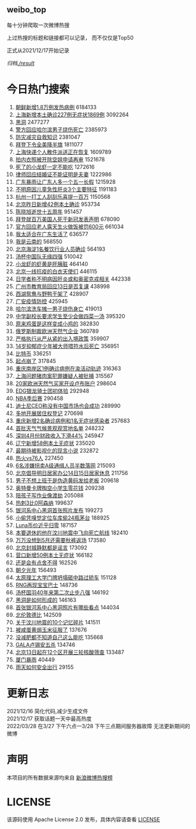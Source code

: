 weibo_top  
---
每十分钟爬取一次微博热搜  

上过热搜的标题和链接都可以记录， 而不仅仅是Top50

正式从2021/12/17开始记录  

*归档[./result](./result/)*

# 今日热门搜索  
1. [朝鲜新增1.8万例发热病例](https://s.weibo.com//weibo?q=%23%E6%9C%9D%E9%B2%9C%E6%96%B0%E5%A2%9E1.8%E4%B8%87%E4%BE%8B%E5%8F%91%E7%83%AD%E7%97%85%E4%BE%8B%23&Refer=top) 6184133
2. [上海新增本土确诊227例无症状1869例](https://s.weibo.com//weibo?q=%23%E4%B8%8A%E6%B5%B7%E6%96%B0%E5%A2%9E%E6%9C%AC%E5%9C%9F%E7%A1%AE%E8%AF%8A227%E4%BE%8B%E6%97%A0%E7%97%87%E7%8A%B61869%E4%BE%8B%23&Refer=top) 3092264
3. [黑洞](https://s.weibo.com//weibo?q=%23%E9%BB%91%E6%B4%9E%23&Refer=top) 2477277
4. [警方回应哈尔滨男子烧伤死亡](https://s.weibo.com//weibo?q=%23%E8%AD%A6%E6%96%B9%E5%9B%9E%E5%BA%94%E5%93%88%E5%B0%94%E6%BB%A8%E7%94%B7%E5%AD%90%E7%83%A7%E4%BC%A4%E6%AD%BB%E4%BA%A1%23&Refer=top) 2385973
5. [防灾减灾自救知识](https://s.weibo.com//weibo?q=%23%E9%98%B2%E7%81%BE%E5%87%8F%E7%81%BE%E8%87%AA%E6%95%91%E7%9F%A5%E8%AF%86%23&Refer=top) 2381047
6. [拜登下令全美降半旗](https://s.weibo.com//weibo?q=%23%E6%8B%9C%E7%99%BB%E4%B8%8B%E4%BB%A4%E5%85%A8%E7%BE%8E%E9%99%8D%E5%8D%8A%E6%97%97%23&Refer=top) 1811077
7. [上海快递个人散件派送正在恢复](https://s.weibo.com//weibo?q=%23%E4%B8%8A%E6%B5%B7%E5%BF%AB%E9%80%92%E4%B8%AA%E4%BA%BA%E6%95%A3%E4%BB%B6%E6%B4%BE%E9%80%81%E6%AD%A3%E5%9C%A8%E6%81%A2%E5%A4%8D%23&Refer=top) 1609789
8. [拍内衣照被开除空姐申请再审](https://s.weibo.com//weibo?q=%23%E6%8B%8D%E5%86%85%E8%A1%A3%E7%85%A7%E8%A2%AB%E5%BC%80%E9%99%A4%E7%A9%BA%E5%A7%90%E7%94%B3%E8%AF%B7%E5%86%8D%E5%AE%A1%23&Refer=top) 1521678
9. [死了的小龙虾一定不能吃](https://s.weibo.com//weibo?q=%23%E6%AD%BB%E4%BA%86%E7%9A%84%E5%B0%8F%E9%BE%99%E8%99%BE%E4%B8%80%E5%AE%9A%E4%B8%8D%E8%83%BD%E5%90%83%23&Refer=top) 1272616
10. [律师回应结婚证不能证明是夫妻](https://s.weibo.com//weibo?q=%23%E5%BE%8B%E5%B8%88%E5%9B%9E%E5%BA%94%E7%BB%93%E5%A9%9A%E8%AF%81%E4%B8%8D%E8%83%BD%E8%AF%81%E6%98%8E%E6%98%AF%E5%A4%AB%E5%A6%BB%23&Refer=top) 1222986
11. [广东暴雨让广东人多一个五一长假](https://s.weibo.com//weibo?q=%23%E5%B9%BF%E4%B8%9C%E6%9A%B4%E9%9B%A8%E8%AE%A9%E5%B9%BF%E4%B8%9C%E4%BA%BA%E5%A4%9A%E4%B8%80%E4%B8%AA%E4%BA%94%E4%B8%80%E9%95%BF%E5%81%87%23&Refer=top) 1215928
12. [不明原因儿童急性肝炎3个主要特征](https://s.weibo.com//weibo?q=%23%E4%B8%8D%E6%98%8E%E5%8E%9F%E5%9B%A0%E5%84%BF%E7%AB%A5%E6%80%A5%E6%80%A7%E8%82%9D%E7%82%8E3%E4%B8%AA%E4%B8%BB%E8%A6%81%E7%89%B9%E5%BE%81%23&Refer=top) 1191183
13. [杭州一打工人刮刮乐喜提一百万](https://s.weibo.com//weibo?q=%23%E6%9D%AD%E5%B7%9E%E4%B8%80%E6%89%93%E5%B7%A5%E4%BA%BA%E5%88%AE%E5%88%AE%E4%B9%90%E5%96%9C%E6%8F%90%E4%B8%80%E7%99%BE%E4%B8%87%23&Refer=top) 1150568
14. [北京昨日新增42例本土确诊](https://s.weibo.com//weibo?q=%23%E5%8C%97%E4%BA%AC%E6%98%A8%E6%97%A5%E6%96%B0%E5%A2%9E42%E4%BE%8B%E6%9C%AC%E5%9C%9F%E7%A1%AE%E8%AF%8A%23&Refer=top) 953734
15. [陈晓旭逝世十五周年](https://s.weibo.com//weibo?q=%23%E9%99%88%E6%99%93%E6%97%AD%E9%80%9D%E4%B8%96%E5%8D%81%E4%BA%94%E5%91%A8%E5%B9%B4%23&Refer=top) 951457
16. [拜登就百万美国人死于新冠发表声明](https://s.weibo.com//weibo?q=%23%E6%8B%9C%E7%99%BB%E5%B0%B1%E7%99%BE%E4%B8%87%E7%BE%8E%E5%9B%BD%E4%BA%BA%E6%AD%BB%E4%BA%8E%E6%96%B0%E5%86%A0%E5%8F%91%E8%A1%A8%E5%A3%B0%E6%98%8E%23&Refer=top) 678090
17. [官方回应老人露天生火做饭被罚600元](https://s.weibo.com//weibo?q=%23%E5%AE%98%E6%96%B9%E5%9B%9E%E5%BA%94%E8%80%81%E4%BA%BA%E9%9C%B2%E5%A4%A9%E7%94%9F%E7%81%AB%E5%81%9A%E9%A5%AD%E8%A2%AB%E7%BD%9A600%E5%85%83%23&Refer=top) 661034
18. [我太适合在广东生活了](https://s.weibo.com//weibo?q=%23%E6%88%91%E5%A4%AA%E9%80%82%E5%90%88%E5%9C%A8%E5%B9%BF%E4%B8%9C%E7%94%9F%E6%B4%BB%E4%BA%86%23&Refer=top) 636577
19. [我是云南的](https://s.weibo.com//weibo?q=%E6%88%91%E6%98%AF%E4%BA%91%E5%8D%97%E7%9A%84&Refer=top) 568550
20. [北京海淀1名餐饮行业人员确诊](https://s.weibo.com//weibo?q=%23%E5%8C%97%E4%BA%AC%E6%B5%B7%E6%B7%801%E5%90%8D%E9%A4%90%E9%A5%AE%E8%A1%8C%E4%B8%9A%E4%BA%BA%E5%91%98%E7%A1%AE%E8%AF%8A%23&Refer=top) 564193
21. [汤杯中国队无缘四强](https://s.weibo.com//weibo?q=%23%E6%B1%A4%E6%9D%AF%E4%B8%AD%E5%9B%BD%E9%98%9F%E6%97%A0%E7%BC%98%E5%9B%9B%E5%BC%BA%23&Refer=top) 510042
22. [小龙虾的虾黄是肝胰脏](https://s.weibo.com//weibo?q=%23%E5%B0%8F%E9%BE%99%E8%99%BE%E7%9A%84%E8%99%BE%E9%BB%84%E6%98%AF%E8%82%9D%E8%83%B0%E8%84%8F%23&Refer=top) 464140
23. [北京一线抗疫的白衣天使们](https://s.weibo.com//weibo?q=%23%E5%8C%97%E4%BA%AC%E4%B8%80%E7%BA%BF%E6%8A%97%E7%96%AB%E7%9A%84%E7%99%BD%E8%A1%A3%E5%A4%A9%E4%BD%BF%E4%BB%AC%23&Refer=top) 446115
24. [日学者称不明病因肝炎或和奥密克戎相关](https://s.weibo.com//weibo?q=%23%E6%97%A5%E5%AD%A6%E8%80%85%E7%A7%B0%E4%B8%8D%E6%98%8E%E7%97%85%E5%9B%A0%E8%82%9D%E7%82%8E%E6%88%96%E5%92%8C%E5%A5%A5%E5%AF%86%E5%85%8B%E6%88%8E%E7%9B%B8%E5%85%B3%23&Refer=top) 442338
25. [广州市教育局回应13日是否复课](https://s.weibo.com//weibo?q=%23%E5%B9%BF%E5%B7%9E%E5%B8%82%E6%95%99%E8%82%B2%E5%B1%80%E5%9B%9E%E5%BA%9413%E6%97%A5%E6%98%AF%E5%90%A6%E5%A4%8D%E8%AF%BE%23&Refer=top) 438998
26. [西湖鸳鸯与野鸭干架了](https://s.weibo.com//weibo?q=%23%E8%A5%BF%E6%B9%96%E9%B8%B3%E9%B8%AF%E4%B8%8E%E9%87%8E%E9%B8%AD%E5%B9%B2%E6%9E%B6%E4%BA%86%23&Refer=top) 428907
27. [广安疫情防控](https://s.weibo.com//weibo?q=%E5%B9%BF%E5%AE%89%E7%96%AB%E6%83%85%E9%98%B2%E6%8E%A7&Refer=top) 425945
28. [哈尔滨洗车摊一男子烧伤身亡](https://s.weibo.com//weibo?q=%23%E5%93%88%E5%B0%94%E6%BB%A8%E6%B4%97%E8%BD%A6%E6%91%8A%E4%B8%80%E7%94%B7%E5%AD%90%E7%83%A7%E4%BC%A4%E8%BA%AB%E4%BA%A1%23&Refer=top) 419013
29. [中学副校长要求学生至少会做四菜一汤](https://s.weibo.com//weibo?q=%23%E4%B8%AD%E5%AD%A6%E5%89%AF%E6%A0%A1%E9%95%BF%E8%A6%81%E6%B1%82%E5%AD%A6%E7%94%9F%E8%87%B3%E5%B0%91%E4%BC%9A%E5%81%9A%E5%9B%9B%E8%8F%9C%E4%B8%80%E6%B1%A4%23&Refer=top) 395320
30. [原来鸡蛋是这样变成小鸡的](https://s.weibo.com//weibo?q=%23%E5%8E%9F%E6%9D%A5%E9%B8%A1%E8%9B%8B%E6%98%AF%E8%BF%99%E6%A0%B7%E5%8F%98%E6%88%90%E5%B0%8F%E9%B8%A1%E7%9A%84%23&Refer=top) 382830
31. [俄罗斯制裁欧洲天然气企业](https://s.weibo.com//weibo?q=%23%E4%BF%84%E7%BD%97%E6%96%AF%E5%88%B6%E8%A3%81%E6%AC%A7%E6%B4%B2%E5%A4%A9%E7%84%B6%E6%B0%94%E4%BC%81%E4%B8%9A%23&Refer=top) 360789
32. [严格执行从严从紧的出入境政策](https://s.weibo.com//weibo?q=%23%E4%B8%A5%E6%A0%BC%E6%89%A7%E8%A1%8C%E4%BB%8E%E4%B8%A5%E4%BB%8E%E7%B4%A7%E7%9A%84%E5%87%BA%E5%85%A5%E5%A2%83%E6%94%BF%E7%AD%96%23&Refer=top) 359907
33. [14岁抑郁症少年被大师喂符水后死亡](https://s.weibo.com//weibo?q=%2314%E5%B2%81%E6%8A%91%E9%83%81%E7%97%87%E5%B0%91%E5%B9%B4%E8%A2%AB%E5%A4%A7%E5%B8%88%E5%96%82%E7%AC%A6%E6%B0%B4%E5%90%8E%E6%AD%BB%E4%BA%A1%23&Refer=top) 356951
34. [比特币](https://s.weibo.com//weibo?q=%E6%AF%94%E7%89%B9%E5%B8%81&Refer=top) 336251
35. [起点崩了](https://s.weibo.com//weibo?q=%23%E8%B5%B7%E7%82%B9%E5%B4%A9%E4%BA%86%23&Refer=top) 317845
36. [重庆南岸区1例确诊病例在渝活动轨迹](https://s.weibo.com//weibo?q=%23%E9%87%8D%E5%BA%86%E5%8D%97%E5%B2%B8%E5%8C%BA1%E4%BE%8B%E7%A1%AE%E8%AF%8A%E7%97%85%E4%BE%8B%E5%9C%A8%E6%B8%9D%E6%B4%BB%E5%8A%A8%E8%BD%A8%E8%BF%B9%23&Refer=top) 316363
37. [上海问题猪肉案犯罪嫌疑人被批捕](https://s.weibo.com//weibo?q=%23%E4%B8%8A%E6%B5%B7%E9%97%AE%E9%A2%98%E7%8C%AA%E8%82%89%E6%A1%88%E7%8A%AF%E7%BD%AA%E5%AB%8C%E7%96%91%E4%BA%BA%E8%A2%AB%E6%89%B9%E6%8D%95%23&Refer=top) 315567
38. [20家欧洲天然气买家开设卢布账户](https://s.weibo.com//weibo?q=%2320%E5%AE%B6%E6%AC%A7%E6%B4%B2%E5%A4%A9%E7%84%B6%E6%B0%94%E4%B9%B0%E5%AE%B6%E5%BC%80%E8%AE%BE%E5%8D%A2%E5%B8%83%E8%B4%A6%E6%88%B7%23&Refer=top) 298604
39. [EDG银龙骑士团初体验](https://s.weibo.com//weibo?q=%23EDG%E9%93%B6%E9%BE%99%E9%AA%91%E5%A3%AB%E5%9B%A2%E5%88%9D%E4%BD%93%E9%AA%8C%23&Refer=top) 292948
40. [NBA季后赛](https://s.weibo.com//weibo?q=NBA%E5%AD%A3%E5%90%8E%E8%B5%9B&Refer=top) 290458
41. [迪士尼CEO称没有中国市场也会成功](https://s.weibo.com//weibo?q=%23%E8%BF%AA%E5%A3%AB%E5%B0%BCCEO%E7%A7%B0%E6%B2%A1%E6%9C%89%E4%B8%AD%E5%9B%BD%E5%B8%82%E5%9C%BA%E4%B9%9F%E4%BC%9A%E6%88%90%E5%8A%9F%23&Refer=top) 289990
42. [多地开展居住权登记](https://s.weibo.com//weibo?q=%23%E5%A4%9A%E5%9C%B0%E5%BC%80%E5%B1%95%E5%B1%85%E4%BD%8F%E6%9D%83%E7%99%BB%E8%AE%B0%23&Refer=top) 270698
43. [重庆新增2名确诊病例和1名无症状感染者](https://s.weibo.com//weibo?q=%23%E9%87%8D%E5%BA%86%E6%96%B0%E5%A2%9E2%E5%90%8D%E7%A1%AE%E8%AF%8A%E7%97%85%E4%BE%8B%E5%92%8C1%E5%90%8D%E6%97%A0%E7%97%87%E7%8A%B6%E6%84%9F%E6%9F%93%E8%80%85%23&Refer=top) 257683
44. [首批天气气候景观观赏地名单](https://s.weibo.com//weibo?q=%23%E9%A6%96%E6%89%B9%E5%A4%A9%E6%B0%94%E6%B0%94%E5%80%99%E6%99%AF%E8%A7%82%E8%A7%82%E8%B5%8F%E5%9C%B0%E5%90%8D%E5%8D%95%23&Refer=top) 248232
45. [深圳4月份财政收入下滑44%](https://s.weibo.com//weibo?q=%23%E6%B7%B1%E5%9C%B34%E6%9C%88%E4%BB%BD%E8%B4%A2%E6%94%BF%E6%94%B6%E5%85%A5%E4%B8%8B%E6%BB%9144%25%23&Refer=top) 245947
46. [辽宁新增58例本土无症状](https://s.weibo.com//weibo?q=%23%E8%BE%BD%E5%AE%81%E6%96%B0%E5%A2%9E58%E4%BE%8B%E6%9C%AC%E5%9C%9F%E6%97%A0%E7%97%87%E7%8A%B6%23&Refer=top) 235020
47. [最期待被影视化的现言小说](https://s.weibo.com//weibo?q=%23%E6%9C%80%E6%9C%9F%E5%BE%85%E8%A2%AB%E5%BD%B1%E8%A7%86%E5%8C%96%E7%9A%84%E7%8E%B0%E8%A8%80%E5%B0%8F%E8%AF%B4%23&Refer=top) 232872
48. [热火vs76人](https://s.weibo.com//weibo?q=%23%E7%83%AD%E7%81%ABvs76%E4%BA%BA%23&Refer=top) 227450
49. [6名涉嫌拐卖A级通缉人员半数落网](https://s.weibo.com//weibo?q=%236%E5%90%8D%E6%B6%89%E5%AB%8C%E6%8B%90%E5%8D%96A%E7%BA%A7%E9%80%9A%E7%BC%89%E4%BA%BA%E5%91%98%E5%8D%8A%E6%95%B0%E8%90%BD%E7%BD%91%23&Refer=top) 215093
50. [北京倡导明日居家办公14日15日居家休息](https://s.weibo.com//weibo?q=%23%E5%8C%97%E4%BA%AC%E5%80%A1%E5%AF%BC%E6%98%8E%E6%97%A5%E5%B1%85%E5%AE%B6%E5%8A%9E%E5%85%AC14%E6%97%A515%E6%97%A5%E5%B1%85%E5%AE%B6%E4%BC%91%E6%81%AF%23&Refer=top) 211756
51. [男子不想上班于是伪造黄码发给老板](https://s.weibo.com//weibo?q=%23%E7%94%B7%E5%AD%90%E4%B8%8D%E6%83%B3%E4%B8%8A%E7%8F%AD%E4%BA%8E%E6%98%AF%E4%BC%AA%E9%80%A0%E9%BB%84%E7%A0%81%E5%8F%91%E7%BB%99%E8%80%81%E6%9D%BF%23&Refer=top) 209618
52. [奥特曼卡牌掏空小学生零花钱](https://s.weibo.com//weibo?q=%23%E5%A5%A5%E7%89%B9%E6%9B%BC%E5%8D%A1%E7%89%8C%E6%8E%8F%E7%A9%BA%E5%B0%8F%E5%AD%A6%E7%94%9F%E9%9B%B6%E8%8A%B1%E9%92%B1%23&Refer=top) 209238
53. [陪孩子写作业像渡劫](https://s.weibo.com//weibo?q=%23%E9%99%AA%E5%AD%A9%E5%AD%90%E5%86%99%E4%BD%9C%E4%B8%9A%E5%83%8F%E6%B8%A1%E5%8A%AB%23&Refer=top) 205088
54. [热刺3比0阿森纳](https://s.weibo.com//weibo?q=%23%E7%83%AD%E5%88%BA3%E6%AF%940%E9%98%BF%E6%A3%AE%E7%BA%B3%23&Refer=top) 199637
55. [银河系中心黑洞首张照片发布](https://s.weibo.com//weibo?q=%23%E9%93%B6%E6%B2%B3%E7%B3%BB%E4%B8%AD%E5%BF%83%E9%BB%91%E6%B4%9E%E9%A6%96%E5%BC%A0%E7%85%A7%E7%89%87%E5%8F%91%E5%B8%83%23&Refer=top) 199273
56. [小偷凭嗅觉定位车库偷24瓶茅台](https://s.weibo.com//weibo?q=%23%E5%B0%8F%E5%81%B7%E5%87%AD%E5%97%85%E8%A7%89%E5%AE%9A%E4%BD%8D%E8%BD%A6%E5%BA%93%E5%81%B724%E7%93%B6%E8%8C%85%E5%8F%B0%23&Refer=top) 188925
57. [Luna币价近乎归零](https://s.weibo.com//weibo?q=%23Luna%E5%B8%81%E4%BB%B7%E8%BF%91%E4%B9%8E%E5%BD%92%E9%9B%B6%23&Refer=top) 187157
58. [本要退休的他在汶川地震中飞向死亡航线](https://s.weibo.com//weibo?q=%23%E6%9C%AC%E8%A6%81%E9%80%80%E4%BC%91%E7%9A%84%E4%BB%96%E5%9C%A8%E6%B1%B6%E5%B7%9D%E5%9C%B0%E9%9C%87%E4%B8%AD%E9%A3%9E%E5%90%91%E6%AD%BB%E4%BA%A1%E8%88%AA%E7%BA%BF%23&Refer=top) 182410
59. [万万没想到5月还需要秋裤返场](https://s.weibo.com//weibo?q=%23%E4%B8%87%E4%B8%87%E6%B2%A1%E6%83%B3%E5%88%B05%E6%9C%88%E8%BF%98%E9%9C%80%E8%A6%81%E7%A7%8B%E8%A3%A4%E8%BF%94%E5%9C%BA%23&Refer=top) 173580
60. [北京封城静默都是谣言](https://s.weibo.com//weibo?q=%23%E5%8C%97%E4%BA%AC%E5%B0%81%E5%9F%8E%E9%9D%99%E9%BB%98%E9%83%BD%E6%98%AF%E8%B0%A3%E8%A8%80%23&Refer=top) 173092
61. [营口新增50例本土无症状](https://s.weibo.com//weibo?q=%23%E8%90%A5%E5%8F%A3%E6%96%B0%E5%A2%9E50%E4%BE%8B%E6%9C%AC%E5%9C%9F%E6%97%A0%E7%97%87%E7%8A%B6%23&Refer=top) 166182
62. [还是会有点舍不得](https://s.weibo.com//weibo?q=%23%E8%BF%98%E6%98%AF%E4%BC%9A%E6%9C%89%E7%82%B9%E8%88%8D%E4%B8%8D%E5%BE%97%23&Refer=top) 162526
63. [朝夕光年](https://s.weibo.com//weibo?q=%E6%9C%9D%E5%A4%95%E5%85%89%E5%B9%B4&Refer=top) 156493
64. [太原理工大学门牌坍塌砸中路过轿车](https://s.weibo.com//weibo?q=%23%E5%A4%AA%E5%8E%9F%E7%90%86%E5%B7%A5%E5%A4%A7%E5%AD%A6%E9%97%A8%E7%89%8C%E5%9D%8D%E5%A1%8C%E7%A0%B8%E4%B8%AD%E8%B7%AF%E8%BF%87%E8%BD%BF%E8%BD%A6%23&Refer=top) 151128
65. [RNG再现宝宝巴士](https://s.weibo.com//weibo?q=%23RNG%E5%86%8D%E7%8E%B0%E5%AE%9D%E5%AE%9D%E5%B7%B4%E5%A3%AB%23&Refer=top) 148736
66. [汤杯国羽40年来第二次止步八强](https://s.weibo.com//weibo?q=%23%E6%B1%A4%E6%9D%AF%E5%9B%BD%E7%BE%BD40%E5%B9%B4%E6%9D%A5%E7%AC%AC%E4%BA%8C%E6%AC%A1%E6%AD%A2%E6%AD%A5%E5%85%AB%E5%BC%BA%23&Refer=top) 146192
67. [黑洞是如何形成的](https://s.weibo.com//weibo?q=%23%E9%BB%91%E6%B4%9E%E6%98%AF%E5%A6%82%E4%BD%95%E5%BD%A2%E6%88%90%E7%9A%84%23&Refer=top) 146163
68. [首张银河系中心黑洞照片有哪些看点](https://s.weibo.com//weibo?q=%23%E9%A6%96%E5%BC%A0%E9%93%B6%E6%B2%B3%E7%B3%BB%E4%B8%AD%E5%BF%83%E9%BB%91%E6%B4%9E%E7%85%A7%E7%89%87%E6%9C%89%E5%93%AA%E4%BA%9B%E7%9C%8B%E7%82%B9%23&Refer=top) 144034
69. [北伦敦德比](https://s.weibo.com//weibo?q=%E5%8C%97%E4%BC%A6%E6%95%A6%E5%BE%B7%E6%AF%94&Refer=top) 142509
70. [关于汶川地震的10个记忆碎片](https://s.weibo.com//weibo?q=%23%E5%85%B3%E4%BA%8E%E6%B1%B6%E5%B7%9D%E5%9C%B0%E9%9C%87%E7%9A%8410%E4%B8%AA%E8%AE%B0%E5%BF%86%E7%A2%8E%E7%89%87%23&Refer=top) 141511
71. [被咸蛋黄焗玉米征服了](https://s.weibo.com//weibo?q=%23%E8%A2%AB%E5%92%B8%E8%9B%8B%E9%BB%84%E7%84%97%E7%8E%89%E7%B1%B3%E5%BE%81%E6%9C%8D%E4%BA%86%23&Refer=top) 137676
72. [没减肥都不知道自己这么能吃](https://s.weibo.com//weibo?q=%23%E6%B2%A1%E5%87%8F%E8%82%A5%E9%83%BD%E4%B8%8D%E7%9F%A5%E9%81%93%E8%87%AA%E5%B7%B1%E8%BF%99%E4%B9%88%E8%83%BD%E5%90%83%23&Refer=top) 135668
73. [GALA卢锡安五杀](https://s.weibo.com//weibo?q=%23GALA%E5%8D%A2%E9%94%A1%E5%AE%89%E4%BA%94%E6%9D%80%23&Refer=top) 134746
74. [北京13日起在12个区开展三轮核酸筛查](https://s.weibo.com//weibo?q=%23%E5%8C%97%E4%BA%AC13%E6%97%A5%E8%B5%B7%E5%9C%A812%E4%B8%AA%E5%8C%BA%E5%BC%80%E5%B1%95%E4%B8%89%E8%BD%AE%E6%A0%B8%E9%85%B8%E7%AD%9B%E6%9F%A5%23&Refer=top) 133487
75. [厦门暴雨](https://s.weibo.com//weibo?q=%23%E5%8E%A6%E9%97%A8%E6%9A%B4%E9%9B%A8%23&Refer=top) 40449
76. [雨天如何安全出行](https://s.weibo.com//weibo?q=%23%E9%9B%A8%E5%A4%A9%E5%A6%82%E4%BD%95%E5%AE%89%E5%85%A8%E5%87%BA%E8%A1%8C%23&Refer=top) 29155
# 更新日志  
2021/12/16  简化代码,减少生成文件  
2021/12/17  获取话题一天中最高热度  
2022/03/28  在3/27 下午六点—3/28 下午三点期间服务器故障 无法更新期间的微博  
# 声明  
本项目的所有数据来源均来自 [新浪微博热搜榜](https://s.weibo.com/top/summary)  

# LICENSE
该源码使用 Apache License 2.0 发布，具体内容请查看 [LICENSE](./LICENSE)
